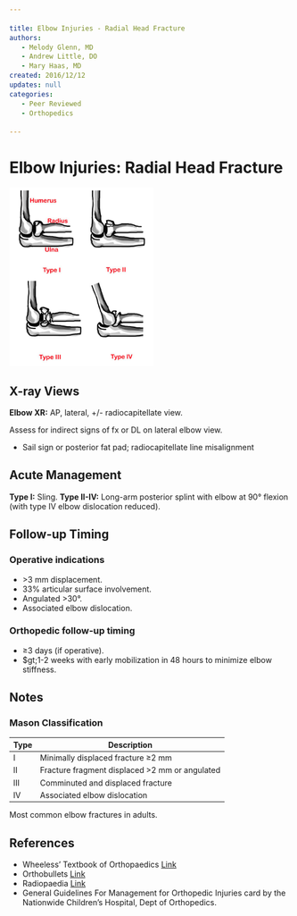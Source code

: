 ```yaml
---

title: Elbow Injuries - Radial Head Fracture
authors:
   - Melody Glenn, MD
   - Andrew Little, DO
   - Mary Haas, MD
created: 2016/12/12
updates: null
categories:
   - Peer Reviewed
   - Orthopedics

---
```


# Elbow Injuries: Radial Head Fracture

![](image-1.png)

## X-ray Views

**Elbow XR:** AP, lateral, +/- radiocapitellate view.

Assess for indirect signs of fx or DL on lateral elbow view.
- Sail sign or posterior fat pad; radiocapitellate line misalignment

## Acute Management

**Type I:** Sling.
**Type II-IV:** Long-arm posterior splint with elbow at 90° flexion (with type IV elbow dislocation reduced).

## Follow-up Timing

### Operative indications
- &gt;3 mm displacement.
- 33% articular surface involvement.
- Angulated >30&deg;.
- Associated elbow dislocation.

### Orthopedic follow-up timing
- &ge;3 days (if operative).
- $gt;1-2 weeks with early mobilization in 48 hours to minimize elbow stiffness.

## Notes

### Mason Classification

| Type | Description                                        |
| ---- | -------------------------------------------------- |
| I    | Minimally displaced fracture &ge;2 mm              |
| II   | Fracture fragment displaced &gt;2 mm or angulated  |
| III  | Comminuted and displaced fracture                  |
| IV   | Associated elbow dislocation                       |

Most common elbow fractures in adults.

## References

- Wheeless’ Textbook of Orthopaedics  [Link](http://Wheelessonline.com)
- Orthobullets  [Link](http://OrthoBullets.com)
- Radiopaedia  [Link](http://Radiopaedia.org)
- General Guidelines For Management for Orthopedic Injuries card by the Nationwide Children’s Hospital, Dept of Orthopedics.
